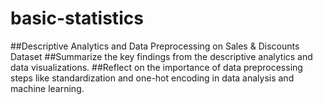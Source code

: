 # basic-statistics
##Descriptive Analytics and Data Preprocessing on Sales & Discounts Dataset
##Summarize the key findings from the descriptive analytics and data visualizations.
##Reflect on the importance of data preprocessing steps like standardization and one-hot encoding in data analysis and machine learning.

